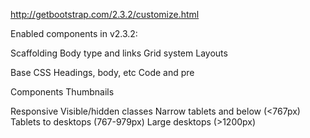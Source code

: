 http://getbootstrap.com/2.3.2/customize.html

Enabled components in v2.3.2:

Scaffolding
  Body type and links
  Grid system
  Layouts

Base CSS
  Headings, body, etc
  Code and pre

Components
  Thumbnails

Responsive
  Visible/hidden classes
  Narrow tablets and below (<767px)
  Tablets to desktops (767-979px)
  Large desktops (>1200px)
